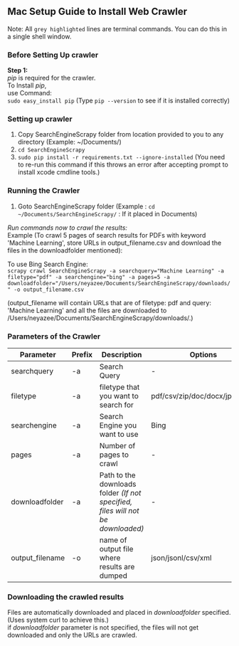 ## Mac Setup Guide to Install Web Crawler
  
Note: All `grey highlighted` lines are terminal commands. You can do this in a single shell window.

### Before Setting Up crawler  

**Step 1:**  
_pip_ is required for the crawler.  
To Install _pip_,  
use Command:  
`sudo easy_install pip`  (Type `pip --version` to see if it is installed correctly)  
  
  
### Setting up crawler  
1. Copy SearchEngineScrapy folder from location provided to you to any directory (Example: ~/Documents/)  
2. `cd SearchEngineScrapy`    
5. `sudo pip install -r requirements.txt --ignore-installed`  (You need to re-run this command if this throws an error after accepting prompt to install xcode cmdline tools.)
  
  
### Running the Crawler  
1. Goto SearchEngineScrapy folder  (Example : `cd ~/Documents/SearchEngineScrapy/` : If it placed in Documents)     
  
_Run commands now to crawl the results:_  
Example (To crawl 5 pages of search results for PDFs with keyword 'Machine Learning', store URLs in output_filename.csv and download the files in the downloadfolder mentioned):  
   
To use Bing Search Engine:  
`scrapy crawl SearchEngineScrapy -a searchquery="Machine Learning" -a filetype="pdf" -a searchengine="bing" -a pages=5 -a downloadfolder="/Users/neyazee/Documents/SearchEngineScrapy/downloads/" -o output_filename.csv`    

(output_filename will contain URLs that are of filetype: pdf and query: 'Machine Learning' and all the files are downloaded to /Users/neyazee/Documents/SearchEngineScrapy/downloads/.)
  
### Parameters of the Crawler  
| Parameter       | Prefix  | Description                                  | Options                       | Required | Default |
|-----------------|--------|----------------------------------------------|-------------------------------|----------|---------|
| searchquery     | -a     | Search Query                                 | -                             | Y        | -       |
| filetype         | -a     | filetype that you want to search for         | pdf/csv/zip/doc/docx/jpeg/png | Y        | -       |
| searchengine    | -a     | Search Engine you want to use                | Bing                          | N        | Bing    |
| pages           | -a     | Number of pages to crawl                     | -                             | N        | 3       |
| downloadfolder  | -a     | Path to the downloads folder *_(If not specified, files will not be downloaded)_*  | -                             | N        | -       |
| output_filename  | -o     | name of output file where results are dumped  | json/jsonl/csv/xml            | N        | -       |
  
  
### Downloading the crawled results   
Files are automatically downloaded and placed in _downloadfolder_ specified. (Uses system curl to achieve this.)  
if _downloadfolder_ parameter is not specified, the files will not get downloaded and only the URLs are crawled.